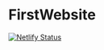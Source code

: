 # FirstWebsite
[![Netlify Status](https://api.netlify.com/api/v1/badges/8e129400-235f-4441-92ba-e8cd118796e0/deploy-status)](https://app.netlify.com/sites/epic-goldwasser-3b038b/deploys)
